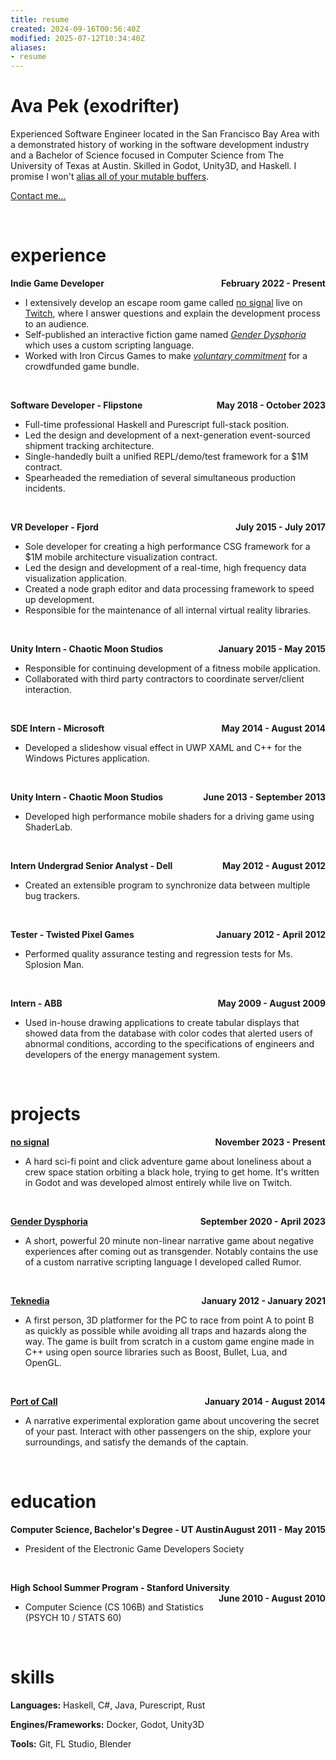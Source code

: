 ```yaml
---
title: resume
created: 2024-09-16T00:56:40Z
modified: 2025-07-12T10:34:40Z
aliases:
- resume
---
```


# Ava Pek (exodrifter)

Experienced Software Engineer located in the San Francisco Bay Area with a demonstrated history of working in the software development industry and a Bachelor of Science focused in Computer Science from The University of Texas at Austin. Skilled in Godot, Unity3D, and Haskell. I promise I won't [alias all of your mutable buffers](blog/20240225042654.md).

[Contact me...](contact.md)

<br/>

# experience

**Indie Game Developer<span style="float: right">February 2022 - Present</span>**
- I extensively develop an escape room game called [no signal](press-kits/no-signal.md) live on [Twitch](https://twitch.tv/exodrifter_), where I answer questions and explain the development process to an audience.
- Self-published an interactive fiction game named _[Gender Dysphoria](press-kits/gender-dysphoria.md)_ which uses a custom scripting language.
- Worked with Iron Circus Games to make _[voluntary commitment](press-kits/voluntary-commitment.md)_ for a crowdfunded game bundle.

<br/>

**Software Developer - Flipstone<span style="float: right">May 2018 - October 2023</span>**
- Full-time professional Haskell and Purescript full-stack position.
- Led the design and development of a next-generation event-sourced shipment tracking
architecture.
- Single-handedly built a unified REPL/demo/test framework for a $1M contract.
- Spearheaded the remediation of several simultaneous production incidents.

<br/>

**VR Developer - Fjord<span style="float: right">July 2015 - July 2017</span>**
- Sole developer for creating a high performance CSG framework for a $1M mobile architecture
visualization contract.
- Led the design and development of a real-time, high frequency data visualization application.
- Created a node graph editor and data processing framework to speed up development.
- Responsible for the maintenance of all internal virtual reality libraries.

<br/>

**Unity Intern - Chaotic Moon Studios<span style="float: right">January 2015 - May 2015</span>**
- Responsible for continuing development of a fitness mobile application.
- Collaborated with third party contractors to coordinate server/client interaction.

<br/>

**SDE Intern - Microsoft<span style="float: right">May 2014 - August 2014</span>**
- Developed a slideshow visual effect in UWP XAML and C++ for the Windows Pictures application.

<br/>

**Unity Intern - Chaotic Moon Studios<span style="float: right">June 2013 - September 2013</span>**
- Developed high performance mobile shaders for a driving game using ShaderLab.

<br/>

**Intern Undergrad Senior Analyst - Dell<span style="float: right">May 2012 - August 2012</span>**
- Created an extensible program to synchronize data between multiple bug trackers.

<br/>

**Tester - Twisted Pixel Games<span style="float: right">January 2012 - April 2012</span>**
- Performed quality assurance testing and regression tests for Ms. Splosion Man.

<br/>

**Intern - ABB<span style="float: right">May 2009 - August 2009</span>**
- Used in-house drawing applications to create tabular displays that showed data from the database with color codes that alerted users of abnormal conditions, according to the specifications of engineers and developers of the energy management system.

<br/>

# projects

**[no signal](press-kits/no-signal.md)<span style="float: right">November 2023 - Present</span>**
- A hard sci-fi point and click adventure game about loneliness about a crew space station orbiting a black hole, trying to get home. It's written in Godot and was developed almost entirely while live on Twitch.

<br/>

**[Gender Dysphoria](press-kits/gender-dysphoria.md)<span style="float: right">September 2020 - April 2023</span>**
- A short, powerful 20 minute non-linear narrative game about negative experiences after coming out as transgender. Notably contains the use of a custom narrative scripting language I developed called Rumor.

<br/>

**[Teknedia](press-kits/teknedia.md)<span style="float: right">January 2012 - January 2021</span>**
- A first person, 3D platformer for the PC to race from point A to point B as quickly as possible while avoiding all traps and hazards along the way. The game is built from scratch in a custom game engine made in C++ using open source libraries such as Boost, Bullet, Lua, and OpenGL.

<br/>

**[Port of Call](press-kits/port-of-call.md)<span style="float: right">January 2014 - August 2014</span>**
- A narrative experimental exploration game about uncovering the secret of your past. Interact with other passengers on the ship, explore your surroundings, and satisfy the demands of the captain.

<br/>

# education

**Computer Science, Bachelor's Degree - UT Austin<span style="float: right">August 2011 - May 2015</span>**
- President of the Electronic Game Developers Society

<br/>

**High School Summer Program - Stanford University<span style="float: right">June 2010 - August 2010</span>**
- Computer Science (CS 106B) and Statistics (PSYCH 10 / STATS 60)

<br/>

# skills

**Languages:** Haskell, C#, Java, Purescript, Rust

**Engines/Frameworks:** Docker, Godot, Unity3D

**Tools:** Git, FL Studio, Blender
